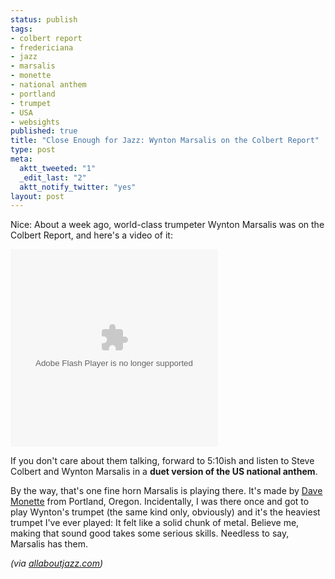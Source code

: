 ```yaml
--- 
status: publish
tags: 
- colbert report
- fredericiana
- jazz
- marsalis
- monette
- national anthem
- portland
- trumpet
- USA
- websights
published: true
title: "Close Enough for Jazz: Wynton Marsalis on the Colbert Report"
type: post
meta: 
  aktt_tweeted: "1"
  _edit_last: "2"
  aktt_notify_twitter: "yes"
layout: post
---
```

Nice: About a week ago, world-class trumpeter Wynton Marsalis was on the Colbert Report, and here's a video of it:

<embed FlashVars="videoId=188875" src='http://www.comedycentral.com/sitewide/video_player/view/default/swf.jhtml' quality='high' bgcolor='#cccccc' width='332' height='316' name='comedy_central_player' align='middle' allowScriptAccess='always' allownetworking='external' type='application/x-shockwave-flash' pluginspage='http://www.macromedia.com/go/getflashplayer'></embed>

If you don't care about them talking, forward to 5:10ish and listen to Steve Colbert and Wynton Marsalis in a <strong>duet version of the US national anthem</strong>.

By the way, that's one fine horn Marsalis is playing there. It's made by <a href="http://www.monette.net/">Dave Monette</a> from Portland, Oregon. Incidentally, I was there once and got to play Wynton's trumpet (the same kind only, obviously) and it's the heaviest trumpet I've ever played: It felt like a solid chunk of metal. Believe me, making that sound good takes some serious skills. Needless to say, Marsalis has them.

<em>(via <a href="http://www.allaboutjazz.com/php/news.php?id=24658">allaboutjazz.com</a>)</em>

